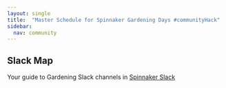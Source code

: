 ```yaml
---
layout: single
title:  "Master Schedule for Spinnaker Gardening Days #communityHack"
sidebar:
  nav: community
---
```

## Slack Map
Your guide to Gardening Slack channels in [Spinnaker Slack](https://join.spinnaker.io)
